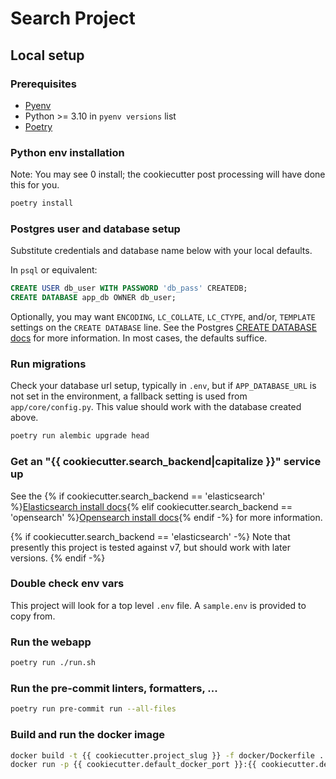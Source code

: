# Search Project
## Local setup
### Prerequisites
- [Pyenv](https://github.com/pyenv/pyenv)
- Python >= 3.10 in `pyenv versions` list
- [Poetry](https://python-poetry.org/)

### Python env installation
Note: You may see 0 install; the cookiecutter post processing will have done this for you.
```bash
poetry install
```

### Postgres user and database setup
Substitute credentials and database name below with your local defaults.

In `psql` or equivalent:
```sql
CREATE USER db_user WITH PASSWORD 'db_pass' CREATEDB;
CREATE DATABASE app_db OWNER db_user;
```

Optionally, you may want `ENCODING`, `LC_COLLATE`, `LC_CTYPE`, and/or,
`TEMPLATE` settings on the `CREATE DATABASE` line. See the Postgres
[CREATE DATABASE docs](https://www.postgresql.org/docs/current/sql-createdatabase.html)
for more information. In most cases, the defaults suffice.

### Run migrations
Check your database url setup, typically in `.env`, but if
`APP_DATABASE_URL` is not set in the environment, a fallback setting
is used from `app/core/config.py`. This value should work with the
database created above.

```bash
poetry run alembic upgrade head
```

### Get an "{{ cookiecutter.search_backend|capitalize }}" service up
See the {% if cookiecutter.search_backend == 'elasticsearch' %}[Elasticsearch install docs](https://www.elastic.co/guide/en/elasticsearch/reference/master/_installation.html){% elif cookiecutter.search_backend == 'opensearch' %}[Opensearch install docs](https://opensearch.org/docs/latest/opensearch/install/index/){% endif -%} for more information.

{% if cookiecutter.search_backend == 'elasticsearch' -%}
Note that presently this project is tested against v7, but should work with later versions.
{% endif -%}

### Double check env vars

This project will look for a top level `.env` file. A `sample.env` is provided to copy from.

### Run the webapp
```bash
poetry run ./run.sh
```

### Run the pre-commit linters, formatters, ...
```bash
poetry run pre-commit run --all-files
```

### Build and run the docker image
```bash
docker build -t {{ cookiecutter.project_slug }} -f docker/Dockerfile .
docker run -p {{ cookiecutter.default_docker_port }}:{{ cookiecutter.default_docker_port }} {{ cookiecutter.project_slug }}
```
